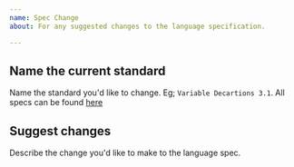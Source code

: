 ```yaml
---
name: Spec Change
about: For any suggested changes to the language specification.

---
```


## Name the current standard
Name the standard you'd like to change. Eg; `Variable Decartions 3.1`. All specs can be found [here](../tree/master/doc/spec)

## Suggest changes
Describe the change you'd like to make to the language spec.
